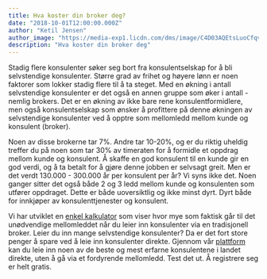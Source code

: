 ```yaml
---
title: Hva koster din broker deg?
date: "2018-10-01T12:00:00.000Z"
author: "Ketil Jensen"
author_image: "https://media-exp1.licdn.com/dms/image/C4D03AQEtsLuoCfqvNg/profile-displayphoto-shrink_800_800/0?e=1590624000&v=beta&t=n_0ZlKHx2fzESqDE80S2Hen142alaUiy3C3E6M-6cJA"
description: "Hva koster din broker deg"
---
```


Stadig flere konsulenter søker seg bort fra konsulentselskap for å bli selvstendige konsulenter. Større grad av frihet og høyere lønn er noen faktorer som lokker stadig flere til å ta steget. Med en økning i antall selvstendige konsulenter er det også en annen gruppe som øker i antall - nemlig brokers.  Det er en økning av ikke bare rene konsulentformidlere, men også konsulentselskap som ønsker å profittere på denne økningen av selvstendige konsulenter ved å opptre som mellomledd mellom kunde og konsulent (broker).

Noen av disse brokerne tar 7%. Andre tar 10-20%, og er du riktig uheldig treffer du på noen som tar 30% av timeraten for å formidle et oppdrag mellom kunde og konsulent. Å skaffe en god konsulent til en kunde gir en god verdi, og å ta betalt for å gjøre denne jobben er selvsagt greit. Men er det verdt 130.000 - 300.000 år per konsulent per år? Vi syns ikke det. Noen ganger sitter det også både 2 og 3 ledd mellom kunde og konsulenten som utfører oppdraget. Dette er både uoversiktlig og ikke minst dyrt. Dyrt både for innkjøper av konsulenttjenester og konsulent. 

Vi har utviklet en [enkel kalkulator](https://www.brainbase.no/mellomledd-kalkulator) som viser hvor mye som faktisk går til det unødvendige mellomleddet når du leier inn konsulenter via en tradisjonell broker. Leier du inn mange selvstendige konsulenter? Da er det fort store penger å spare ved å leie inn konsulenter direkte. Gjennom vår [plattform](https://www.brainbase.no) kan du leie inn noen av de beste og mest erfarne konsulentene i landet direkte, uten å gå via et fordyrende mellomledd. Test det ut. Å registrere seg er helt gratis. 